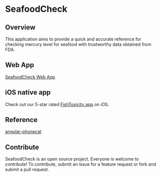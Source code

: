 # SeafoodCheck

## Overview

This application aims to provide a quick and accurate reference for checking mercury level for seafood with trustworthy data obtained from FDA.

## Web App

[SeafoodCheck Web App](http://seafoodcheck.com)

## iOS native app

Check out our 5-star rated [FishToxicity app](https://itunes.apple.com/us/app/fishtoxicity/id1078063422?ls=1&mt=8) on iOS.

## Reference
[angular-phonecat](https://github.com/angular/angular-phonecat)

## Contribute

SeafoodCheck is an open source project. Everyone is welcome to contribute! To contribute, submit an issue for a feature request or fork and submit a pull request.
